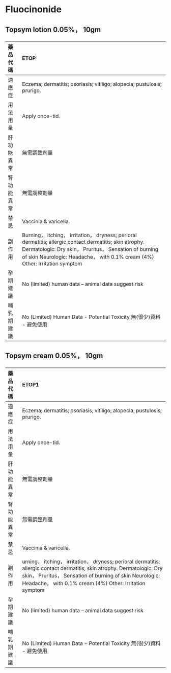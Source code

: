 # Fluocinonide

## Topsym lotion 0.05%， 10gm

##### 

| 藥品代碼   | ETOP                                                                                                                                                                                                                                             |
|:-----------|:-------------------------------------------------------------------------------------------------------------------------------------------------------------------------------------------------------------------------------------------------|
| 適應症     | Eczema; dermatitis; psoriasis; vitiligo; alopecia; pustulosis; prurigo.                                                                                                                                                                          |
| 用法用量   | Apply once-tid.                                                                                                                                                                                                                                  |
| 肝功能異常 | 無需調整劑量                                                                                                                                                                                                                                     |
| 腎功能異常 | 無需調整劑量                                                                                                                                                                                                                                     |
| 禁忌       | Vaccinia & varicella.                                                                                                                                                                                                                            |
| 副作用     | Burning， itching， irritation， dryness; perioral dermatitis; allergic contact dermatitis; skin atrophy. Dermatologic: Dry skin， Pruritus， Sensation of burning of skin Neurologic: Headache， with 0.1% cream (4%) Other: Irritation symptom |
| 孕期建議   | No (limited) human data – animal data suggest risk                                                                                                                                                                                               |
| 哺乳期建議 | No (Limited) Human Data - Potential Toxicity 無(很少)資料 - 避免使用                                                                                                                                                                             |

## Topsym cream 0.05%， 10gm

##### 

| 藥品代碼   | ETOP1                                                                                                                                                                                                                                           |
|:-----------|:------------------------------------------------------------------------------------------------------------------------------------------------------------------------------------------------------------------------------------------------|
| 適應症     | Eczema; dermatitis; psoriasis; vitiligo; alopecia; pustulosis; prurigo.                                                                                                                                                                         |
| 用法用量   | Apply once-tid.                                                                                                                                                                                                                                 |
| 肝功能異常 | 無需調整劑量                                                                                                                                                                                                                                    |
| 腎功能異常 | 無需調整劑量                                                                                                                                                                                                                                    |
| 禁忌       | Vaccinia & varicella.                                                                                                                                                                                                                           |
| 副作用     | urning， itching， irritation， dryness; perioral dermatitis; allergic contact dermatitis; skin atrophy. Dermatologic: Dry skin， Pruritus， Sensation of burning of skin Neurologic: Headache， with 0.1% cream (4%) Other: Irritation symptom |
| 孕期建議   | No (limited) human data – animal data suggest risk                                                                                                                                                                                              |
| 哺乳期建議 | No (Limited) Human Data - Potential Toxicity 無(很少)資料 - 避免使用                                                                                                                                                                            |

